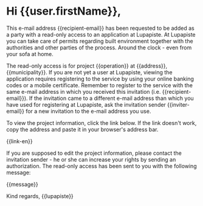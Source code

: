 # Hi {{user.firstName}},

This e-mail address {{recipient-email}} has been requested to be added as a party with a read-only access to an application at Lupapiste. At Lupapiste you can take care of permits regarding built environment together with the authorities and other parties of the process. Around the clock - even from your sofa at home.

The read-only access is for project {{operation}} at {{address}}, {{municipality}}. If you are not yet a user at Lupapiste, viewing the application requires registering to the service by using your online banking codes or a mobile certificate. Remember to register to the service with the same e-mail address in which you received this invitation (i.e. {{recipient-email}}). If the invitation came to a different e-mail address than which you have used for registering at Lupapiste, ask the invitation sender {{inviter-email}} for a new invitation to the e-mail address you use.

To view the project information, click the link below. If the link doesn't work, copy the address and paste it in your browser's address bar.

{{link-en}}
 
If you are supposed to edit the project information, please contact the invitation sender - he or she can increase your rights by sending an authorization. The read-only access has been sent to you with the following message:

{{message}}

Kind regards,
{{lupapiste}}